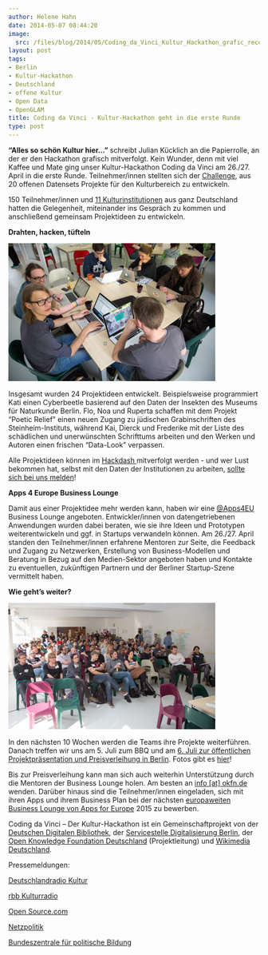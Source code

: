 ```yaml
---
author: Helene Hahn
date: 2014-05-07 08:44:20
image:
  src: /files/blog/2014/05/Coding_da_Vinci_Kultur_Hackathon_grafic_recording3.jpg
layout: post
tags:
- Berlin
- Kultur-Hackathon
- Deutschland
- offene Kultur
- Open Data
- OpenGLAM
title: Coding da Vinci - Kultur-Hackathon geht in die erste Runde
type: post
---
```


**“Alles so schön Kultur hier…”** schreibt Julian Kücklich an die Papierrolle, an der er den Hackathon grafisch mitverfolgt. Kein Wunder, denn mit viel Kaffee und Mate ging unser Kultur-Hackathon Coding da Vinci am 26./27. April in die erste Runde. Teilnehmer/innen stellten sich der [Challenge](http://codingdavinci.de/#challenges), aus 20 offenen Datensets Projekte für den Kulturbereich zu entwickeln.

150 Teilnehmer/innen und [11 Kulturinstitutionen](http://codingdavinci.de/partner/#kulturinstitutionen) aus ganz Deutschland hatten die Gelegenheit, miteinander ins Gespräch zu kommen und anschließend gemeinsam Projektideen zu entwickeln.

**Drahten, hacken, tüfteln**

![G38A9126](/files/blog/2014/05/G38A9126-415x276.jpg)

Insgesamt wurden 24 Projektideen entwickelt. Beispielsweise programmiert Kati einen Cyberbeetle basierend auf den Daten der Insekten des Museums für Naturkunde Berlin. Flo, Noa und Ruperta schaffen mit dem Projekt “Poetic Relief” einen neuen Zugang zu jüdischen Grabinschriften des Steinheim-Instituts, während Kai, Dierck und Frederike mit der Liste des schädlichen und unerwünschten Schrifttums arbeiten und den Werken und Autoren einen frischen “Data-Look” verpassen.

Alle Projektideen können im [Hackdash ](http://cdvinci.hackdash.org/)mitverfolgt werden - und wer Lust bekommen hat, selbst mit den Daten der Institutionen zu arbeiten, [sollte sich bei uns melden](helene.hahn@okfn.org)!

**Apps 4 Europe Business Lounge**

Damit aus einer Projektidee mehr werden kann, haben wir eine [@Apps4EU](http://twitter.com/Apps4EU) Business Lounge angeboten. Entwickler/innen von datengetriebenen Anwendungen wurden dabei beraten, wie sie ihre Ideen und Prototypen weiterentwickeln und ggf. in Startups verwandeln können. Am 26./27. April standen den Teilnehmer/innen erfahrene Mentoren zur Seite, die Feedback und Zugang zu Netzwerken, Erstellung von Business-Modellen und Beratung in Bezug auf den Medien-Sektor angeboten haben und Kontakte zu eventuellen, zukünftigen Partnern und der Berliner Startup-Szene vermittelt haben.

**Wie geht’s weiter?**

![G38A9054](/files/blog/2014/05/G38A9054-415x253.jpg)

In den nächsten 10 Wochen werden die Teams ihre Projekte weiterführen. Danach treffen wir uns am 5. Juli zum BBQ und am [6\. Juli zur öffentlichen Projektpräsentation und Preisverleihung in Berlin](http://codingdavinci.de/programm/). Fotos gibt es [hier](https://www.flickr.com/photos/okfde/sets/)!

Bis zur Preisverleihung kann man sich auch weiterhin Unterstützung durch die Mentoren der Business Lounge holen. Am besten an [info [at] okfn.de](mailto:info@okfn.de) wenden. Darüber hinaus sind die Teilnehmer/innen eingeladen, sich mit ihren Apps und ihrem Business Plan bei der nächsten [europaweiten Business Lounge von Apps for Europe](http://www.appsforeurope.eu/business-lounge) 2015 zu bewerben.

Coding da Vinci – Der Kultur-Hackathon ist ein Gemeinschaftprojekt von der [Deutschen Digitalen Bibliothek](https://www.deutsche-digitale-bibliothek.de/), der [Servicestelle Digitalisierung Berlin](https://www.deutsche-digitale-bibliothek.de/), der [Open Knowledge Foundation Deutschland](https://www.wikimedia.de/wiki/Hauptseite) (Projektleitung) und [Wikimedia Deutschland](https://www.wikimedia.de/wiki/Hauptseite).

Pressemeldungen:

[Deutschlandradio Kultur](http://breitband.deutschlandradiokultur.de/coding-da-vinci/)

[rbb Kulturradio](http://mediathek.rbb-online.de/kulturradio/kulturradio-am-vormittag/-coding-da-vinci-der-erste-kultur-hackathon-in?documentId=21002618)

[Open Source.com](http://opensource.com/education/14/4/open-data-hackathon-tackles-cultural-preservation)

[Netzpolitik](https://netzpolitik.org/2014/coding-da-vinci-der-kultur-hackathon/)

[Bundeszentrale für politische Bildung](https://www.youtube.com/watch?v=Z7LJbw1uQho&feature=youtu.be)

 